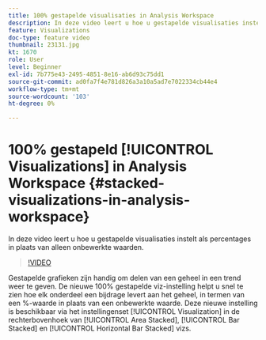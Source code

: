 ```yaml
---
title: 100% gestapelde visualisaties in Analysis Workspace
description: In deze video leert u hoe u gestapelde visualisaties instelt als percentages in plaats van alleen onbewerkte waarden.
feature: Visualizations
doc-type: feature video
thumbnail: 23131.jpg
kt: 1670
role: User
level: Beginner
exl-id: 7b775e43-2495-4851-8e16-ab6d93c75dd1
source-git-commit: ad0fa7f4e781d826a3a10a5ad7e7022334cb44e4
workflow-type: tm+mt
source-wordcount: '103'
ht-degree: 0%

---
```


# 100% gestapeld [!UICONTROL Visualizations] in Analysis Workspace {#stacked-visualizations-in-analysis-workspace}

In deze video leert u hoe u gestapelde visualisaties instelt als percentages in plaats van alleen onbewerkte waarden.

>[!VIDEO](https://video.tv.adobe.com/v/23131/?quality=12)

Gestapelde grafieken zijn handig om delen van een geheel in een trend weer te geven. De nieuwe 100% gestapelde viz-instelling helpt u snel te zien hoe elk onderdeel een bijdrage levert aan het geheel, in termen van een %-waarde in plaats van een onbewerkte waarde. Deze nieuwe instelling is beschikbaar via het instellingenset [!UICONTROL Visualization] in de rechterbovenhoek van [!UICONTROL Area Stacked], [!UICONTROL Bar Stacked] en [!UICONTROL Horizontal Bar Stacked] vizs.
